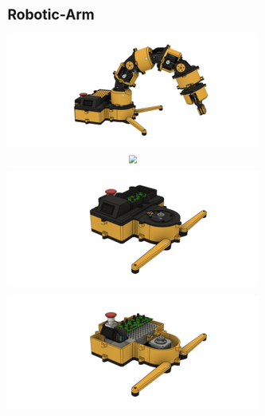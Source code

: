 # Robotic-Arm

<p align="center">
  <img src="Images/Assembly.png">
</p>


<p align="center">
  <img src="Asse/AssemblyBack.png">
</p>

<p align="center">
  <img src="Images/Base.png">
</p>

<p align="center">
  <img src="Images/BaseLidOff.png">
</p>